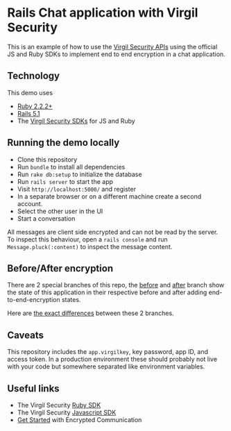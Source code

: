 # Rails Chat application with Virgil Security

This is an example of how to use the [Virgil Security APIs](https://virgilsecurity.com/) using the official JS and Ruby SDKs to implement end to end encryption in a chat application.

## Technology

This demo uses

* [Ruby 2.2.2+](https://www.ruby-lang.org/)
* [Rails 5.1](http://rubyonrails.org/)
* The [Virgil Security SDKs](https://virgilsecurity.com/) for JS and Ruby

## Running the demo locally

* Clone this repository
* Run `bundle` to install all dependencies
* Run `rake db:setup` to initialize the database
* Run `rails server` to start the app
* Visit `http://localhost:5000/` and register
* In a separate browser or on a different machine create a second account.
* Select the other user in the UI
* Start a conversation

All messages are client side encrypted and can not be read by the server. To inspect this behaviour, open a `rails console` and run `Message.pluck(:content)` to inspect the message content.

## Before/After encryption

There are 2 special branches of this repo, the [before](https://github.com/cbetta/virgil-rails-chat/tree/before) and [after](https://github.com/cbetta/virgil-rails-chat/tree/after) branch show the state of this application in their respective before and after adding end-to-end-encryption states.

Here are [the exact differences](https://github.com/cbetta/virgil-rails-chat/compare/before...after) between these 2 branches.

## Caveats

This repository includes the `app.virgilkey`, key password, app ID, and access token. In a production environment these should probably not live with your code but somewhere separated like environment variables.

## Useful links

* The Virgil Security [Ruby SDK](https://github.com/VirgilSecurity/virgil-sdk-ruby)
* The Virgil Security [Javascript SDK](https://github.com/VirgilSecurity/virgil-sdk-javascript)
* [Get Started](https://developer.virgilsecurity.com/docs/javascript/get-started/encrypted-communication) with Encrypted Communication
